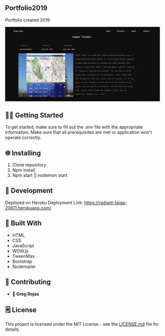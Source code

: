 ## Portfolio2019
Portfolio created 2019
<p align="center">
  <img src="image/Portfolio screen shot .png">
 </p>

## 👨‍💻 **Getting Started**

To get started, make sure to fill out the .env file with the appropriate information. Make sure that all prerequisites are met or application won't operate correctly.

## 🌐 **Installing**

1. Clone repository
2. Npm install
3. Npm start || nodemon start

## 📓 **Development**

Deployed on Heroku
Deployment Link: https://radiant-taiga-20611.herokuapp.com/

## 🔨 **Built With**

* HTML
* CSS
* JavaScript
* WOW.js
* TweenMax
* Bootstrap
* Nodemailer

## 🤝 **Contributing**

* **👤 Greg Rojas**

## 🗒 **License**

This project is licensed under the MIT License - see the [LICENSE.md](LICENSE.md) file for details.
